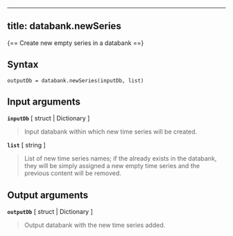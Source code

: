 
---
title: databank.newSeries
---

{== Create new empty series in a databank ==}


## Syntax 

    outputDb = databank.newSeries(inputDb, list)


## Input arguments 

__`inputDb`__ [ struct | Dictionary ]
> 
> Input databank within which new time series will be created.
> 

__`list`__ [ string ]
> 
> List of new time series names; if the already exists in the databank,
> they will be simply assigned a new empty time series and the previous
> content will be removed.
>

## Output arguments 

__`outputDb`__ [ struct | Dictionary ]
> 
> Output databank with the new time series added.
> 

